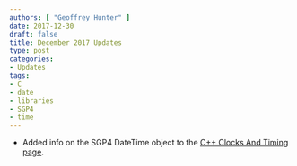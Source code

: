 ```yaml
---
authors: [ "Geoffrey Hunter" ]
date: 2017-12-30
draft: false
title: December 2017 Updates
type: post
categories:
- Updates
tags:
- C
- date
- libraries
- SGP4
- time
---
```


* Added info on the SGP4 DateTime object to the [C++ Clocks And Timing page](/programming/languages/c-plus-plus/clocks-and-timing).